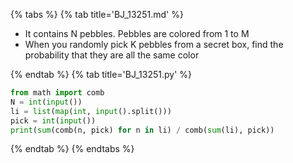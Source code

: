 {% tabs %}
{% tab title='BJ_13251.md' %}

* It contains N pebbles. Pebbles are colored from 1 to M
* When you randomly pick K pebbles from a secret box, find the probability that they are all the same color

{% endtab %}
{% tab title='BJ_13251.py' %}

```py
from math import comb
N = int(input())
li = list(map(int, input().split()))
pick = int(input())
print(sum(comb(n, pick) for n in li) / comb(sum(li), pick))
```

{% endtab %}
{% endtabs %}